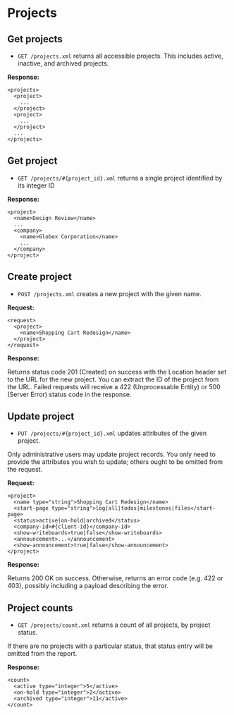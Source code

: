 Projects
========
Get projects
------------

* `GET /projects.xml` returns all accessible projects. This includes active, inactive, and archived projects.

**Response:**

    <projects>
      <project>
        ...
      </project>
      <project>
        ...
      </project>
      ...
    </projects>


Get project
-----------

* `GET /projects/#{project_id}.xml` returns a single project identified by its integer ID

**Response:**

    <project>
      <name>Design Review</name>
      ...
      <company>
        <name>Globex Corporation</name>
        ...
      </company>
    </project>


Create project
--------------

* `POST /projects.xml` creates a new project with the given name.

**Request:**

    <request>
      <project>
        <name>Shopping Cart Redesign</name>
      </project>
    </request>

**Response:**

Returns status code 201 (Created) on success with the Location header set to the URL for the new project. You can extract the ID of the project from the URL. Failed requests will receive a 422 (Unprocessable Entity) or 500 (Server Error) status code in the response.


Update project
--------------

* `PUT /projects/#{project_id}.xml` updates attributes of the given project. 

Only administrative users may update project records. You only need to provide the attributes you wish to update; others ought to be omitted from the request.

**Request:**

    <project>
      <name type="string">Shopping Cart Redesign</name>
      <start-page type="string">log|all|todos|milestones|files</start-page>
      <status>active|on-hold|archived</status>
      <company-id>#{client-id}</company-id>
      <show-writeboards>true|false</show-writeboards>
      <announcement>...</announcement>
      <show-announcement>true|false</show-announcement>
    </project>

**Response:**

Returns 200 OK on success. Otherwise, returns an error code (e.g. 422 or 403), possibly including a payload describing the error.


Project counts
--------------

* `GET /projects/count.xml` returns a count of all projects, by project status.

If there are no projects with a particular status, that status entry will be omitted from the report.

**Response:**

    <count>
      <active type="integer">5</active>
      <on-hold type="integer">2</active>
      <archived type="integer">11</active>
    </count>
